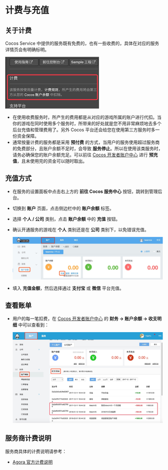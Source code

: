 # 计费与充值

## 关于计费

Cocos Service 中提供的服务既有免费的，也有一些收费的，具体在对应的服务详情页会有明确标明。

![](image/panel-detail-billing.jpg)

* 在使用收费服务时，所产生的费用都是从对应的游戏所属的账户进行代扣。当你的游戏在同时使用多个服务时，所带来的好处就是您不用非常麻烦地去多个后台充值和管理费用了。另外 Cocos 平台还会给您在使用第三方服务时多一份资金保障。
* 通常按量计费的服务都是采用 **预付费** 的方式，当用户的服务使用超过服务商的免费部分，且账户余额不足时，会导致 **服务停止**。所以在使用该类服务时，请务必确保您的账户余额充足。可以前往 [Cocos 开发者账户中心](https://account.cocos.com/) 进行 **预充值**，且未使用完的资金可以随时取出。


## 充值方式

- 在服务的设置面板中点击右上方的 **前往 Cocos 服务中心** 按钮，跳转到管理后台。
- 切换到 **账户** 页面，点击侧边栏中的 **账户余额** 标签。
- 选择 **个人 / 公司** 类别，点击 **账户余额** 中的 **充值** 按钮。
- 确认开通服务的游戏在 **个人** 类别还是在 **公司** 类别下，以免错误充值。

    ![](image/console-balance.jpg)

- 填入 **充值金额**，然后选择通过 **支付宝** 或 **微信** 平台充值。

## 查看账单

- 用户的每一笔扣费，在 [Cocos 开发者账户中心](https://account.cocos.com/) 的 **财务 -> 账户余额 -> 收支明细** 中可以查看到：

    ![](image/console-billing.jpg)

## 服务商计费说明

服务商具体的计费说明请参考：

- [Agora 官方计费说明](https://docs.agora.io/cn/Voice/billing_audio?platform=All%20Platforms)
